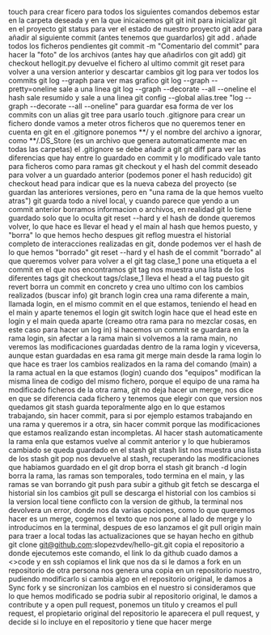 touch para crear ficero
para todos los siguientes comandos debemos estar en la carpeta deseada y en la que inicaicemos git
git init para inicializar git en el proyecto
git status para ver el estado de nuestro proyecto
git add para añadir al siguiente commit (antes tenemos que guardarlos)
git add . añade todos los ficheros pendientes
git commit -m "Comentario del commit" para hacer la "foto" de los archivos (antes hay que añadirlos con git add)
git checkout hellogit.py devuelve el fichero al ultimo commit
git reset para volver a una version anterior y descartar cambios
git log para ver todos los commits
git log --graph para ver mas grafico
git log --graph --pretty=oneline sale a una linea
git log --graph --decorate --all --oneline el hash sale resumido y sale a una linea
git config --global alias.tree "log --graph --decorate --all --oneline" para guardar esa forma de ver los commits con un alias
git tree para usarlo
touch .gitignore para crear un fichero donde vamos a meter otros ficheros que no queremos tener en cuenta en git
en el .gitignore ponemos **/ y el nombre del archivo a ignorar, como **/.DS_Store (es un archivo que genera automaticamente mac en todas las carpetas)
el .gitignore se debe añadir a git
git diff para ver las diferencias que hay entre lo guardado en commit y lo modificado
    vale tanto para ficheros como para ramas
git checkout y el hash del commit deseado para volver a un guardado anterior (podemos poner el hash reducido)
git checkout head para indicar que es la nueva cabeza del proyecto (se guardan las anteriores versiones, pero en "una rama de la que hemos vuelto atras")
git guarda todo a nivel local, y cuando parece que yendo a un commit anterior borramos informacion o archivos, en realidad git lo tiene guardado
    solo que lo oculta
git reset --hard y el hash de donde queremos volver, lo que hace es llevar el head y el main al hash que hemos puesto, y "borra" lo que hemos hecho despues
git reflog muestra el historial completo de interacciones realizadas en git, donde podemos ver el hash de lo que hemos "borrado"
git reset --hard y el hash de el commit "borrado" al que queremos volver para volver a el
git tag clase_1 pone una etiqueta a el commit en el que nos encontramos
git tag nos muestra una lista de los diferentes tags
git checkout tags/clase_1 lleva el head a el tag puesto
git revert borra un commit en concreto y crea uno ultimo con los cambios realizados (buscar info)
git branch login crea una rama diferente a main, llamada login, en el mismo commit en el que estamos, teniendo el head en el main y aparte tenemos el login
git switch login hace que el head este en login y el main queda aparte (creamo otra rama para no mezclar cosas, en este caso para hacer un log in)
    si hacemos un commit se guardara en la rama login, sin afectar a la rama main
    si volvemos a la rama main, no veremos las modificaciones guardadas dentro de la rama login y viceversa, aunque estan guardadas en esa rama
git merge main desde la rama login lo que hace es traer los cambios realizados en la rama del comando (main) a la rama actual en la que estamos (login)
cuando dos "equipos" modifican la misma linea de codigo del mismo fichero, porque el equipo de una rama ha modificado ficheros de la otra rama, git no deja
    hacer un merge, nos dice en que se diferencia cada fichero y tenemos que elegir con que version nos quedamos
git stash guarda teporalmente algo en lo que estamos trabajando, sin hacer commit, para si por ejemplo estamos trabajando en una rama y queremos ir a otra,
    sin hacer commit porque las modificaciones que estamos realizando estan incompletas. Al hacer stash automaticamente la rama enla que estamos vuelve al commit anterior y lo que hubieramos cambiado se queda guardado en el stash
git stash list nos muestra una lista de los stash
git pop nos devuelve al stash, recuperando las modificaciones que habiamos guardado en el
git drop borra el stash
git branch -d login borra la rama, las ramas son temporales, todo termina en el main, y las ramas se van borrando
git push para subir a github
git fetch se descarga el historial sin los cambios
git pull se descarga el historial con los cambios
si la version local tiene conflicto con la version de github, la terminal nos devolvera un error, donde nos da varias opciones, como lo que queremos hacer
    es un merge, cogemos el texto que nos pone al lado de merge y lo introducimos en la terminal, despues de eso lanzamos el git pull origin main para traer
    a local todas las actualizaciones que se hayan hecho en github
git clone git@github.com:slopezvdev/hello-git.git copia el repositorio a donde ejecutemos este comando, el link lo da github cuado damos a <>code y en ssh
    copiamos el link que nos da
si le damos a fork en un repositorio de otra persona nos genera una copia en un repositorio nuestro, pudiendo modificarlo
si cambia algo en el repositorio original, le damos a Sync fork y se sincronizan los cambios en el nuestro
si consideramos que lo que hemos modificado se podria subir al repositorio original, le damos a contribute y a open pull request, ponemos un titulo y creamos
el pull request, el propietario original del repositorio le aparecera el pull request, y decide si lo incluye en el repositorio y tiene que hacer merge